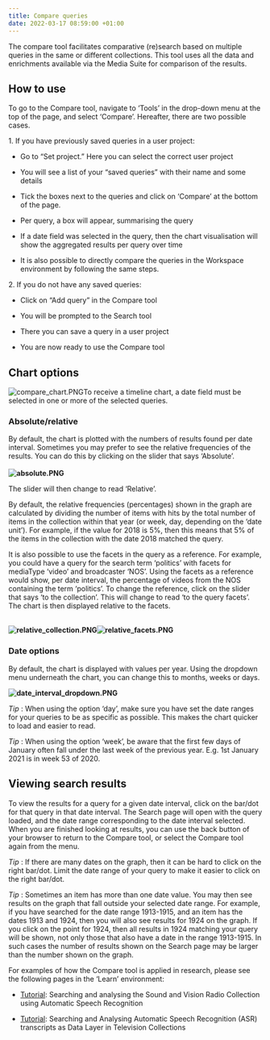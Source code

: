 ```yaml
---
title: Compare queries
date: 2022-03-17 08:59:00 +01:00
---
```


The compare tool facilitates comparative (re)search based on multiple queries in the same or different collections. This tool uses all the data and enrichments available via the Media Suite for comparison of the results.

## How to use

To go to the Compare tool, navigate to ‘Tools’ in the drop-down menu at the top of the page, and select ‘Compare’. Hereafter, there are two possible cases.

1\. If you have previously saved queries in a user project:

* Go to “Set project.” Here you can select the correct user project

* You will see a list of your “saved queries” with their name and some details

* Tick the boxes next to the queries and click on ‘Compare’ at the bottom of the page.

* Per query, a box will appear, summarising the query

* If a date field was selected in the query, then the chart visualisation will show the aggregated results per query over time

* It is also possible to directly compare the queries in the Workspace environment by following the same steps.

2\. If you do not have any saved queries:

* Click on “Add query” in the Compare tool

* You will be prompted to the Search tool

* There you can save a query in a user project

* You are now ready to use the Compare tool

## Chart options

![compare_chart.PNG](https://lh7-us.googleusercontent.com/aSbF-8EMuiYz4tCUk37Q9W6rOYtvtiAE8o5ycSIIuT50FIYHnrJHA8EJTYtzJuJzpzkE14RRh23jpA2ykV37NSr_GoNSn-y_9-zxwBVWZGEAClwWeUoEGfEK78cYs_KJ0zgNyxZ2nSIUB7lvx6gc3ZY)To receive a timeline chart, a date field must be selected in one or more of the selected queries.

### Absolute/relative

By default, the chart is plotted with the numbers of results found per date interval. Sometimes you may prefer to see the relative frequencies of the results. You can do this by clicking on the slider that says ‘Absolute’.\
\
**![absolute.PNG](https://lh7-us.googleusercontent.com/Roe1NjpCAY2U1M_WCLydHh9DggIXxLtQqGLCPaon0pKxZFDA9qqAtoxaAWf2VnvE5ex-8TSiHJ6IDyIzd2aRxemuaqHng7GZpCWjas_Z51nNiTLLMGdzVGRY77YBDRIkwPrZ3K9dJPPAL4s3WDRq8AQ)**

The slider will then change to read ‘Relative’.

By default, the relative frequencies (percentages) shown in the graph are calculated by dividing the number of items with hits by the total number of items in the collection within that year (or week, day, depending on the ‘date unit’). For example, if the value for 2018 is 5%, then this means that 5% of the items in the collection with the date 2018 matched the query.

It is also possible to use the facets in the query as a reference. For example, you could have a query for the search term ‘politics’ with facets for mediaType ‘video’ and broadcaster ‘NOS’. Using the facets as a reference would show, per date interval, the percentage of videos from the NOS containing the term ‘politics’. To change the reference, click on the slider that says ‘to the collection’. This will change to read ‘to the query facets’. The chart is then displayed relative to the facets.

\
**![relative_collection.PNG](https://lh7-us.googleusercontent.com/LkljyZzux20RnfcLDD3BJrkJ0ku2gnE0ThQeGXd-avqCsy-kkXf1ka1075yISgqstAtiYrFcoMpb85MWqZq98XE6oNsMpuxd9lBDxDQ0LvdkfHnveLexRnbfNukZ0jSN2wwMQ9ZUYuUBYHunHJwTeL8)![relative_facets.PNG](https://lh7-us.googleusercontent.com/F-IkyS4a-7KFWAKjD-tPBOzsVpBp8Z42G-7TtJNjngmpFftzCyrp6A3R97171EBtCqZ7aHRUMpS7j6M0G_OzZkIHYHGFB55PEumCYh3wMtS1HGA-lVpZt8dkKrlMjo0UrU3_A728ixxgnCc-6t0URqg)**

### Date options

By default, the chart is displayed with values per year. Using the dropdown menu underneath the chart, you can change this to months, weeks or days.

**![date_interval_dropdown.PNG](https://lh7-us.googleusercontent.com/V4yousCyN5V_O-peEufSWIqcltq7IVoTr5wuokm9NVdRC5qgGI2sLkyvhtco5KnI3Fwd0G-hb4ztRek6YNCbwnoWJSRQQOdo0vCQR1mHZvBlZeBQNzkSFz97WDAKlV_Fw6a85Hm0x71oxB2QmF1zyl0)**

*Tip* : When using the option ‘day’, make sure you have set the date ranges for your queries to be as specific as possible. This makes the chart quicker to load and easier to read.

*Tip* : When using the option ‘week’, be aware that the first few days of January often fall under the last week of the previous year. E.g. 1st January 2021 is in week 53 of 2020.
 

## Viewing search results

To view the results for a query for a given date interval, click on the bar/dot for that query in that date interval. The Search page will open with the query loaded, and the date range corresponding to the date interval selected. When you are finished looking at results, you can use the back button of your browser to return to the Compare tool, or select the Compare tool again from the menu.

*Tip* : If there are many dates on the graph, then it can be hard to click on the right bar/dot. Limit the date range of your query to make it easier to click on the right bar/dot.

*Tip* : Sometimes an item has more than one date value. You may then see results on the graph that fall outside your selected date range. For example, if you have searched for the date range 1913-1915, and an item has the dates 1913 and 1924, then you will also see results for 1924 on the graph. If you click on the point for 1924, then all results in 1924 matching your query will be shown, not only those that also have a date in the range 1913-1915. In such cases the number of results shown on the Search page may be larger than the number shown on the graph.

For examples of how the Compare tool is applied in research, please see the following pages in the ‘Learn’ environment:

* [Tutorial](https://mediasuite.clariah.nl/learn/tool-tutorials/tutorial-searching-and-analysing-the-sound-and-vision-radio-collection-using-automatic-speech-recognition): Searching and analysing the Sound and Vision Radio Collection using Automatic Speech Recognition

* [Tutorial](https://mediasuite.clariah.nl/learn/tool-tutorials/tutorial-searching-and-analysing-automatic-speech-recognition-asr-transcripts-as-data-layer-in-television-collections): Searching and Analysing Automatic Speech Recognition (ASR) transcripts as Data Layer in Television Collections